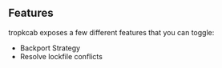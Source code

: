 ## Features

tropkcab exposes a few different features that you can toggle:

* Backport Strategy
* Resolve lockfile conflicts
